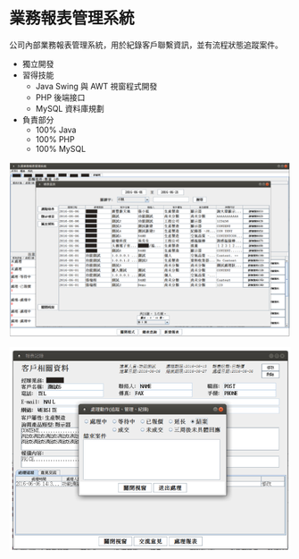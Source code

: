 業務報表管理系統
======
公司內部業務報表管理系統，用於紀錄客戶聯繫資訊，並有流程狀態追蹤案件。

+ 獨立開發
+ 習得技能
    + Java Swing 與 AWT 視窗程式開發
    + PHP 後端接口
    + MySQL 資料庫規劃
+ 負責部分
    + 100% Java
    + 100% PHP
    + 100% MySQL
    
![page1](../assets/Java/business_report/page1.png)

![page2](../assets/Java/business_report/page2.png)

